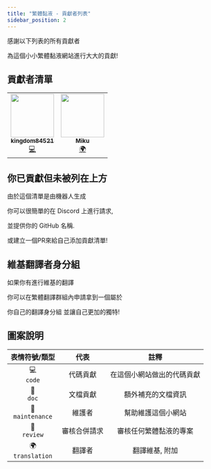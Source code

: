 ```yaml
---
title: "繁體黏液 - 貢獻者列表"
sidebar_position: 2
---
```


感謝以下列表的所有貢獻者

為這個小小繁體黏液網站進行大大的貢獻!

## 貢獻者清單

<!-- ALL-CONTRIBUTORS-LIST:START - Do not remove or modify this section -->
<!-- prettier-ignore-start -->
<!-- markdownlint-disable -->
<table>
  <tr>
    <td align="center"><a href="https://github.com/kingdom84521"><img src="https://avatars.githubusercontent.com/u/26183887?v=4?s=100" width="100px;" alt=""/><br /><sub><b>kingdom84521</b></sub></a><br /><a href="https://github.com/SlimeTraditionalTranslation/SlimeTraditionalTranslation.github.io/commits?author=kingdom84521" title="Code">💻</a></td>
    <td align="center"><a href="https://github.com/xMikux"><img src="https://avatars.githubusercontent.com/u/26039249?v=4?s=100" width="100px;" alt=""/><br /><sub><b>Miku</b></sub></a><br /><a href="#translation-xMikux" title="Translation">🌍</a></td>
  </tr>
</table>

<!-- markdownlint-restore -->
<!-- prettier-ignore-end -->
<!-- ALL-CONTRIBUTORS-LIST:END -->

## 你已貢獻但未被列在上方

由於這個清單是由機器人生成

你可以很簡單的在 Discord 上進行請求,

並提供你的 GitHub 名稱.

或建立一個PR來給自己添加貢獻清單!

## 維基翻譯者身分組

如果你有進行維基的翻譯

你可以在繁體翻譯群組內申請拿到一個屬於

你自己的翻譯身分組 並讓自己更加的獨特!

## 圖案說明

表情符號/類型 | 代表 | 註釋
:---: | :---: | :---:
💻 <br /> `code` | 代碼貢獻 | 在這個小網站做出的代碼貢獻
📖 <br /> `doc` | 文檔貢獻 | 額外補充的文檔資訊
🚧 <br /> `maintenance` | 維護者 | 幫助維護這個小網站
👀 <br /> `review` | 審核合併請求 | 審核任何繁體黏液的專案
🌍 <br /> `translation` | 翻譯者 | 翻譯維基, 附加
